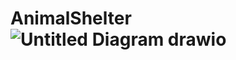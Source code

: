 # AnimalShelter![Untitled Diagram drawio](https://user-images.githubusercontent.com/77964145/163999465-1cff9903-03a4-4c2a-8d2f-6b378153eacb.png)
